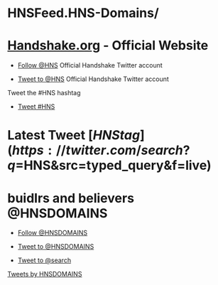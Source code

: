 # HNSFeed.HNS-Domains/

# [Handshake.org](https://handshake.org/) - Official Website
- <a href="https://twitter.com/HNS?ref_src=twsrc%5Etfw" class="twitter-follow-button" data-show-count="false">Follow @HNS</a><script async src="https://platform.twitter.com/widgets.js" charset="utf-8"></script> Official Handshake Twitter account

- <a href="https://twitter.com/intent/tweet?screen_name=HNS&ref_src=twsrc%5Etfw" class="twitter-mention-button" data-show-count="false">Tweet to @HNS</a><script async src="https://platform.twitter.com/widgets.js" charset="utf-8"></script> Official Handshake Twitter account

Tweet the #HNS hashtag

- <a href="https://twitter.com/intent/tweet?button_hashtag=HNS&ref_src=twsrc%5Etfw" class="twitter-hashtag-button" data-show-count="false">Tweet #HNS</a><script async src="https://platform.twitter.com/widgets.js" charset="utf-8"></script>

# Latest Tweet [$HNS tag](https://twitter.com/search?q=$HNS&src=typed_query&f=live)

# buidlrs and believers @HNSDOMAINS

- <a href="https://twitter.com/HNSDOMAINS?ref_src=twsrc%5Etfw" class="twitter-follow-button" data-show-count="false">Follow @HNSDOMAINS</a><script async src="https://platform.twitter.com/widgets.js" charset="utf-8"></script>

- <a href="https://twitter.com/intent/tweet?screen_name=HNSDOMAINS&ref_src=twsrc%5Etfw" class="twitter-mention-button" data-show-count="false">Tweet to @HNSDOMAINS</a><script async src="https://platform.twitter.com/widgets.js" charset="utf-8"></script>

- <a href="https://twitter.com/intent/tweet?screen_name=search&ref_src=twsrc%5Etfw" class="twitter-mention-button" data-show-count="false">Tweet to @search</a><script async src="https://platform.twitter.com/widgets.js" charset="utf-8"></script>


<a class="twitter-timeline" href="https://twitter.com/HNSDOMAINS?ref_src=twsrc%5Etfw">Tweets by HNSDOMAINS</a> <script async src="https://platform.twitter.com/widgets.js" charset="utf-8"></script>



